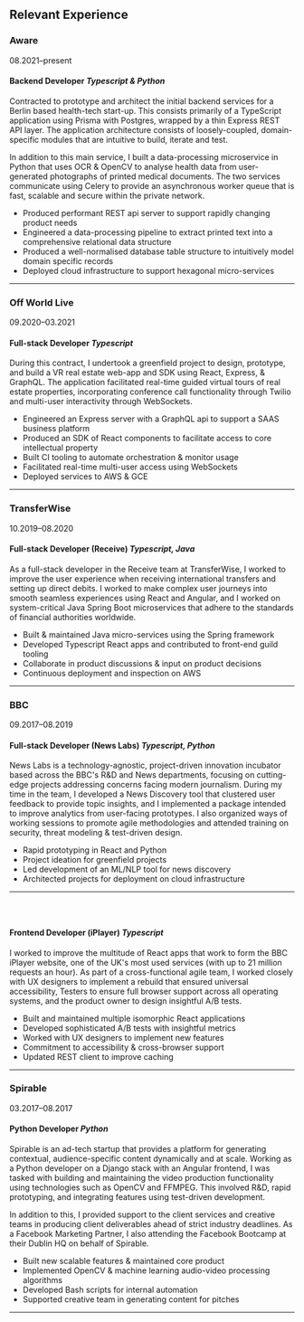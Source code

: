 ## Relevant Experience

### Aware

08.2021–present

#### Backend Developer _Typescript & Python_

Contracted to prototype and architect the initial backend services for a Berlin based health-tech start-up. This consists primarily of a TypeScript application using Prisma with Postgres, wrapped by a thin Express REST API layer. The application architecture consists of loosely-coupled, domain-specific modules that are intuitive to build, iterate and test.

In addition to this main service, I built a data-processing microservice in Python that uses OCR & OpenCV to analyse health data from user-generated photographs of printed medical documents. The two services communicate using Celery to provide an asynchronous worker queue that is fast, scalable and secure within the private network.

- Produced performant REST api server to support rapidly changing product needs
- Engineered a data-processing pipeline to extract printed text into a comprehensive relational data structure
- Produced a well-normalised database table structure to intuitively model domain specific records
- Deployed cloud infrastructure to support hexagonal micro-services

---

### Off World Live

09.2020–03.2021

#### Full-stack Developer _Typescript_

During this contract, I undertook a greenfield project to design, prototype, and build a VR real estate web-app and SDK using React, Express, & GraphQL. The application facilitated real-time guided virtual tours of real estate properties, incorporating conference call functionality through Twilio and multi-user interactivity through WebSockets.

- Engineered an Express server with a GraphQL api to support a SAAS business platform
- Produced an SDK of React components to facilitate access to core intellectual property
- Built CI tooling to automate orchestration & monitor usage
- Facilitated real-time multi-user access using WebSockets
- Deployed services to AWS & GCE

---

### TransferWise

10.2019–08.2020

#### Full-stack Developer (Receive) _Typescript, Java_

As a full-stack developer in the Receive team at TransferWise, I worked to improve the user experience when receiving international transfers and setting up direct debits. I worked to make complex user journeys into smooth seamless experiences using React and Angular, and I worked on system-critical Java Spring Boot microservices that adhere to the standards of financial authorities worldwide.

- Built & maintained Java micro-services using the Spring framework
- Developed Typescript React apps and contributed to front-end guild tooling
- Collaborate in product discussions & input on product decisions
- Continuous deployment and inspection on AWS

---

### BBC

09.2017–08.2019

#### Full-stack Developer (News Labs) _Typescript, Python_

News Labs is a technology-agnostic, project-driven innovation incubator based across the BBC's R&D and News departments, focusing on cutting-edge projects addressing concerns facing modern journalism. During my time in the team, I developed a News Discovery tool that clustered user feedback to provide topic insights, and I implemented a package intended to improve analytics from user-facing prototypes. I also organized ways of working sessions to promote agile methodologies and attended training on security, threat modeling & test-driven design.

- Rapid prototyping in React and Python
- Project ideation for greenfield projects
- Led development of an ML/NLP tool for news discovery
- Architected projects for deployment on cloud infrastructure

---

### &nbsp;

#### Frontend Developer (iPlayer) _Typescript_

I worked to improve the multitude of React apps that work to form the BBC iPlayer website, one of the UK's most used services (with up to 21 million requests an hour). As part of a cross-functional agile team, I worked closely with UX designers to implement a rebuild that ensured universal accessibility, Testers to ensure full browser support across all operating systems, and the product owner to design insightful A/B tests.

- Built and maintained multiple isomorphic React applications
- Developed sophisticated A/B tests with insightful metrics
- Worked with UX designers to implement new features
- Commitment to accessibility & cross-browser support
- Updated REST client to improve caching

---

### Spirable

03.2017–08.2017

#### Python Developer _Python_

Spirable is an ad-tech startup that provides a platform for generating contextual, audience-specific content dynamically and at scale. Working as a Python developer on a Django stack with an Angular frontend, I was tasked with building and maintaining the video production functionality using technologies such as OpenCV and FFMPEG. This involved R&D, rapid prototyping, and integrating features using test-driven development.

In addition to this, I provided support to the client services and creative teams in producing client deliverables ahead of strict industry deadlines. As a Facebook Marketing Partner, I also attending the Facebook Bootcamp at their Dublin HQ on behalf of Spirable.

- Built new scalable features & maintained core product
- Implemented OpenCV & machine learning audio-video processing algorithms
- Developed Bash scripts for internal automation
- Supported creative team in generating content for pitches

---
